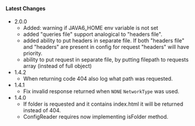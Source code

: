 #### Latest Changes ####
* 2.0.0
    * Added: warning if JAVA6_HOME env variable is not set
    * added "queries file" support analogical to "headers file". 
    * added ability to put headers in separate file. If both "headers file" and "headers" are present in config for request "headers" will have priority.
    * ability to put request in separate file, by putting filepath to requests array (instead of full object)
* 1.4.2 
    * When returning code 404 also log what path was requested. 
* 1.4.1
    * Fix invalid response returned when ```NONE``` ```NetworkType``` was used.
* 1.4.0
    * If folder is requested and it contains index.html it will be returned instead of 404.
    * ConfigReader requires now implementing isFolder method.
          